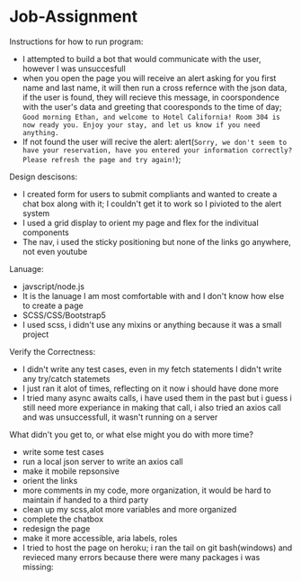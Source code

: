 # Job-Assignment

Instructions for how to run program: 
  - I attempted to build a bot that would communicate with the user, however I was unsuccesfull
  - when you open the page you will receive an alert asking for you first name and last name, it will then run a cross refernce with the json data, 
    if the user is found, they will recieve this message, in coorspondence with the user's data and greeting that cooresponds to the time of day;
           `Good morning Ethan, and welcome to Hotel California! Room 304 is now ready you. Enjoy your stay, and let us know if you need anything.`
  - If not found the user will recive the alert:
             alert(`Sorry, we don't seem to have your reservation, have you entered your information correctly? Please refresh the page and try again!`);
             
             

Design descisons: 
  - I created form for users to submit compliants and wanted to create a chat box along with it; I couldn't get it to work so I pivioted to the alert system
  - I used a grid display to orient my page and flex for the indivitual components
  - The nav, i used the sticky positioning but none of the links go anywhere, not even youtube
  
Lanuage: 
  - javscript/node.js
  - It is the lanuage I am most comfortable with and I don't know how else to create a page
  - SCSS/CSS/Bootstrap5
  - I used scss, i didn't use any mixins or anything because it was a small project

Verify the Correctness: 
  - I didn't write any test cases, even in my fetch statements I didn't write any try/catch statemets
  - I just ran it alot of times, reflecting on it now i should have done more
  - I tried many async awaits calls, i have used them in the past but i guess i still need more experiance in making that call,
    i also tried an axios call and was unsuccessfull, it wasn't running on a server
    
What didn't you get to, or what else might you do with more time? 
  - write some test cases
  - run a local json server to write an axios call
  - make it mobile repsonsive
  - orient the links
  - more comments in my code, more organization, it would be hard to maintain if handed to a third party
  - clean up my scss,alot more variables and more organized
  - complete the chatbox
  - redesign the page
  - make it more accessible, aria labels, roles
  - I tried to host the page on heroku; i ran the tail on git bash(windows) and revieced many errors because there were many packages i was missing: 
      
     
